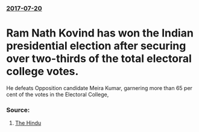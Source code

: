 ### [2017-07-20](/news/2017/07/20/index.md)

# Ram Nath Kovind has won the Indian presidential election after securing over two-thirds of the total electoral college votes. 

He defeats Opposition candidate Meira Kumar, garnering more than 65 per cent of the votes in the Electoral College,


### Source:

1. [The Hindu](http://www.thehindu.com/news/national/nda-candidate-ram-nath-kovind-is-the-14th-president-of-india/article19316904.ece)
